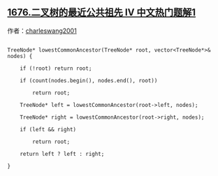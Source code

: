 ## [1676.二叉树的最近公共祖先 IV 中文热门题解1](https://leetcode.cn/problems/lowest-common-ancestor-of-a-binary-tree-iv/solutions/100000/di-gui-ba-dai-ma-jing-jian-xia-by-charle-umyw)

作者：[charleswang2001](https://leetcode.cn/u/charleswang2001)

```
TreeNode* lowestCommonAncestor(TreeNode* root, vector<TreeNode*>& nodes) {
	if (!root) return root;
	if (count(nodes.begin(), nodes.end(), root))
		return root;
	TreeNode* left = lowestCommonAncestor(root->left, nodes);
	TreeNode* right = lowestCommonAncestor(root->right, nodes);
	if (left && right)
		return root;
	return left ? left : right;
}
```
